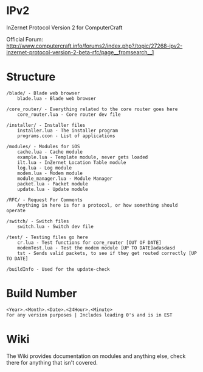 # IPv2
InZernet Protocol Version 2 for ComputerCraft

Official Forum: http://www.computercraft.info/forums2/index.php?/topic/27268-ipv2-inzernet-protocol-version-2-beta-rfc/page__fromsearch__1

# Structure

	/blade/ - Blade web browser
		blade.lua - Blade web browser

	/core_router/ - Everything related to the core router goes here
		core_router.lua - Core router dev file
	
	/installer/ - Installer files
		installer.lua - The installer program
		programs.ccon - List of applications
	
	/modules/ - Modules for iOS
		cache.lua - Cache module
		example.lua - Template module, never gets loaded
		ilt.lua - InZernet Location Table module
		log.lua - Log module
		modem.lua - Modem module
		module_manager.lua - Module Manager
		packet.lua - Packet module
		update.lua - Update module
	
	/RFC/ - Request For Comments
		Anything in here is for a protocol, or how something should operate
	
	/switch/ - Switch files
		switch.lua - Switch dev file
	
	/test/ - Testing files go here
		cr.lua - Test functions for core_router [OUT OF DATE]
		modemTest.lua - Test the modem module [UP TO DATE]adasdasd
		tst - Sends valid packets, to see if they get routed correctly [UP TO DATE]
	
	/buildInfo - Used for the update-check

# Build Number
	<Year>.<Month>.<Date>.<24Hour>.<Minute>
	For any version purposes | Includes leading 0's and is in EST
	
# Wiki

The Wiki provides documentation on modules and anything else, check there for anything that isn't covered.
